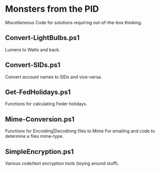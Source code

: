 # Monsters from the PID
Miscellaneous Code for solutions requiring out-of-the-box thinking.

## Convert-LightBulbs.ps1
Lumens to Watts and back.

## Convert-SIDs.ps1
Convert account names to SIDs and vice-versa.

## Get-FedHolidays.ps1
Functions for calculating Feder holidays. 

## Mime-Conversion.ps1
Functions for Encoiding|Decodinng files to Mime For emailing and code to determine a files mime-type.

## SimpleEncryption.ps1
Various code/text encryption tools (toying around stuff).
